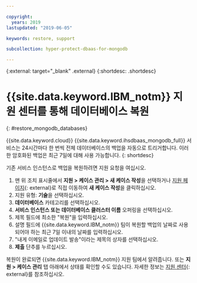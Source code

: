 ```yaml
---

copyright:
  years: 2019
lastupdated: "2019-06-05"

keywords: restore, support

subcollection: hyper-protect-dbaas-for-mongodb

---
```


{:external: target="_blank" .external}
{:shortdesc: .shortdesc}


# {{site.data.keyword.IBM_notm}} 지원 센터를 통해 데이터베이스 복원
{: #restore_mongodb_databases}

{{site.data.keyword.cloud}} {{site.data.keyword.ihsdbaas_mongodb_full}} 서비스는 24시간마다 한 번씩 전체 데이터베이스의 백업을 자동으로 트리거합니다. 이러한 암호화된 백업은 최근 7일에 대해 사용 가능합니다.
{: shortdesc}

기존 서비스 인스턴스로 백업을 복원하려면 지원 요청을 여십시오.
1. 맨 위 조치 표시줄에서 **지원 > 케이스 관리 > 새 케이스 작성**을 선택하거나 [지원 페이지](https://cloud.ibm.com/unifiedsupport/cases/manage){: external}로 직접 이동하여 **새 케이스 작성**을 클릭하십시오.
2. 지원 유형: **기술**을 선택하십시오.
3. **데이터베이스** 카테고리를 선택하십시오.
4. **서비스 인스턴스 또는 데이터베이스 클러스터 이름** 오퍼링을 선택하십시오.
5. 제목 필드에 최소한 "복원"을 입력하십시오.
6. 설명 필드에 {{site.data.keyword.IBM_notm}} 팀이 복원할 백업의 날짜로 사용되어야 하는 최근 7일 이내의 날짜를 입력하십시오.  
7. "내게 이메일로 업데이트 발송"이라는 제목의 상자를 선택하십시오.
8. **제출** 단추를 누르십시오.

복원이 완료되면 {{site.data.keyword.IBM_notm}} 지원 팀에서 알려줍니다. 또는 **지원 > 케이스 관리** 탭 아래에서 상태를 확인할 수도 있습니다. 자세한 정보는 [지원 센터](https://cloud.ibm.com/unifiedsupport/supportcenter){: external}를 참조하십시오.
